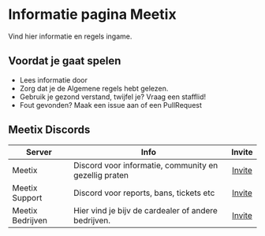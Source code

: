# Informatie pagina Meetix

Vind hier informatie en regels ingame.



## Voordat je gaat spelen

* Lees informatie door
* Zorg dat je de Algemene regels hebt gelezen.
* Gebruik je gezond verstand, twijfel je? Vraag een stafflid!
* Fout gevonden? Maak een issue aan of een PullRequest

## Meetix Discords

| Server | Info | Invite |
|---|---|:---:|
| Meetix | Discord voor informatie, community en gezellig praten| [Invite](https://discord.gg/groningenrp) |
| Meetix Support | Discord voor reports, bans, tickets etc | [Invite](https://discord.com/invite/ecB2n4DeNA) |
| Meetix Bedrijven | Hier vind je bijv de cardealer of andere bedrijven. | [Invite](https://discord.gg/fY7DGkQ9Cv) |
